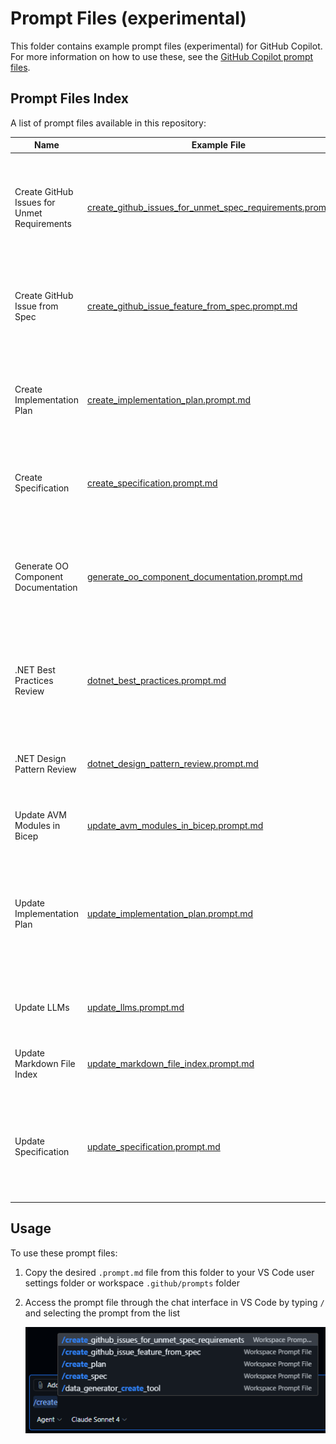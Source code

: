 # Prompt Files (experimental)

This folder contains example prompt files (experimental) for GitHub Copilot. For more information on how to use these, see the [GitHub Copilot prompt files](https://code.visualstudio.com/docs/copilot/copilot-customization#_prompt-files-experimental).

## Prompt Files Index

A list of prompt files available in this repository:

| Name | Example File | Usage |
|------|--------------|-------|
| Create GitHub Issues for Unmet Requirements | [create_github_issues_for_unmet_spec_requirements.prompt.md](create_github_issues_for_unmet_spec_requirements.prompt.md) | Create GitHub Issues for each requirement in a specification file that is not already implemented in the codebase using the GitHub Issue template feature_request.yml. |
| Create GitHub Issue from Spec | [create_github_issue_feature_from_spec.prompt.md](create_github_issue_feature_from_spec.prompt.md) | Create a GitHub Issue for a feature request using the GitHub Issue template feature_request.yml from a specification file. |
| Create Implementation Plan | [create_implementation_plan.prompt.md](create_implementation_plan.prompt.md) | Create a new implementation plan file for new features, refactoring existing code or upgrading packages, design, architecture or infrastructure. |
| Create Specification | [create_specification.prompt.md](create_specification.prompt.md) | Create a new specification file for the solution, optimized for Generative AI consumption. |
| Generate OO Component Documentation | [generate_oo_component_documentation.prompt.md](generate_oo_component_documentation.prompt.md) | Generate comprehensive, standardized documentation for object-oriented components following industry best practices and architectural documentation standards. |
| .NET Best Practices Review | [dotnet_best_practices.prompt.md](dotnet_best_practices.prompt.md) | Ensure .NET/C# code meets best practices specific to the solution/project including documentation, structure, and design patterns. |
| .NET Design Pattern Review | [dotnet_design_pattern_review.prompt.md](dotnet_design_pattern_review.prompt.md) | Review C#/.NET code for design pattern implementation and suggest improvements for the solution/project. |
| Update AVM Modules in Bicep | [update_avm_modules_in_bicep.prompt.md](update_avm_modules_in_bicep.prompt.md) | Update Azure Verified Modules to latest versions in Bicep files. |
| Update Implementation Plan | [update_implementation_plan.prompt.md](update_implementation_plan.prompt.md) | Update an existing implementation plan file with new or update requirements to provide new features, refactoring existing code or upgrading packages, design, architecture or infrastructure. |
| Update LLMs | [update_llms.prompt.md](update_llms.prompt.md) | Update the llms.txt file in the root folder to reflect changes in documentation or specifications. |
| Update Markdown File Index | [update_markdown_file_index.prompt.md](update_markdown_file_index.prompt.md) | Update a markdown file section with an index/table of files from a specified folder. |
| Update Specification | [update_specification.prompt.md](update_specification.prompt.md) | Update an existing specification file for the solution, optimized for Generative AI consumption based on new requirements or updates to any existing code. |

## Usage

To use these prompt files:

1. Copy the desired `.prompt.md` file from this folder to your VS Code user settings folder or workspace `.github/prompts` folder
1. Access the prompt file through the chat interface in VS Code by typing `/` and selecting the prompt from the list

    ![Prompt file execution in Visual Studio Code](images/run-custom-prompt-file.png)

